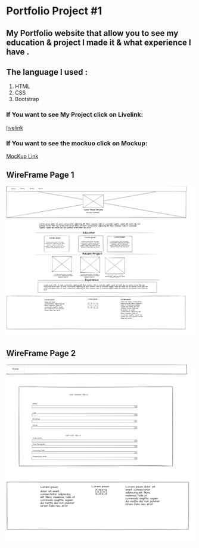 # Portfolio Project #1

## My Portfolio website that allow you to see my education & project I made it & what experience I have .
## The language I used  :
1. HTML
2. CSS 
3. Bootstrap

### If You want to see My Project click on Livelink:
[livelink](https://samaralkhamis.github.io/Projects/)
### If You want to see the mockuo click on Mockup:
[MocKup Link](https://www.figma.com/file/PHBarhWXbFWISqtsA9iz04/Untitled?node-id=0%3A1)


## WireFrame Page 1
![WireFramePage1](./protfolio/Img/p1.png)

## WireFrame Page 2
![WirFramePage2](./protfolio/Img/p2.png)
